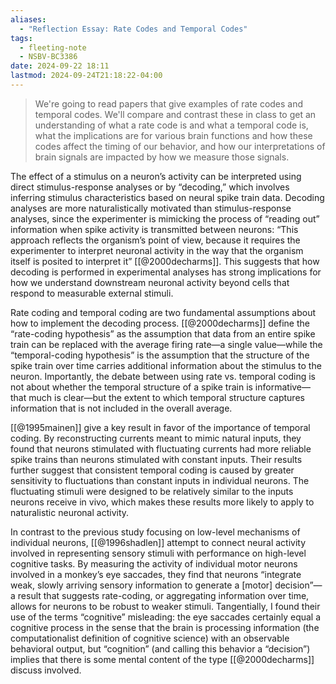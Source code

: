 ```yaml
---
aliases:
  - "Reflection Essay: Rate Codes and Temporal Codes"
tags:
  - fleeting-note
  - NSBV-BC3386
date: 2024-09-22 18:11
lastmod: 2024-09-24T21:18:22-04:00
---
```

>We're going to read papers that give examples of rate codes and temporal codes. We'll compare and contrast these in class to get an understanding of what a rate code is and what a temporal code is, what the implications are for various brain functions and how these codes affect the timing of our behavior, and how our interpretations of brain signals are impacted by how we measure those signals.


The effect of a stimulus on a neuron’s activity can be interpreted using direct stimulus-response analyses or by “decoding,” which involves inferring stimulus characteristics based on neural spike train data. Decoding analyses are more naturalistically motivated than stimulus-response analyses, since the experimenter is mimicking the process of “reading out” information when spike activity is transmitted between neurons: “This approach reflects the organism’s point of view, because it requires the experimenter to interpret neuronal activity in the way that the organism itself is posited to interpret it” [[@2000decharms]]. This suggests that how decoding is performed in experimental analyses has strong implications for how we understand downstream neuronal activity beyond cells that respond to measurable external stimuli.

Rate coding and temporal coding are two fundamental assumptions about how to implement the decoding process. [[@2000decharms]] define the “rate-coding hypothesis” as the assumption that data from an entire spike train can be replaced with the average firing rate—a single value—while the “temporal-coding hypothesis” is the assumption that the structure of the spike train over time carries additional information about the stimulus to the neuron. Importantly, the debate between using rate vs. temporal coding is not about whether the temporal structure of a spike train is informative—that much is clear—but the extent to which temporal structure captures information that is not included in the overall average. 

[[@1995mainen]] give a key result in favor of the importance of temporal coding. By reconstructing currents meant to mimic natural inputs, they found that neurons stimulated with fluctuating currents had more reliable spike trains than neurons stimulated with constant inputs. Their results further suggest that consistent temporal coding is caused by greater sensitivity to fluctuations than constant inputs in individual neurons. The fluctuating stimuli were designed to be relatively similar to the inputs neurons receive in vivo, which makes these results more likely to apply to naturalistic neuronal activity.

In contrast to the previous study focusing on low-level mechanisms of individual neurons, [[@1996shadlen]] attempt to connect neural activity involved in representing sensory stimuli with performance on high-level cognitive tasks. By measuring the activity of individual motor neurons involved in a monkey’s eye saccades, they find that neurons “integrate weak, slowly arriving sensory information to generate a \[motor] decision”—a result that suggests rate-coding, or aggregating information over time, allows for neurons to be robust to weaker stimuli. Tangentially, I found their use of the terms “cognitive” misleading: the eye saccades certainly equal a cognitive process in the sense that the brain is processing information (the computationalist definition of cognitive science) with an observable behavioral output, but “cognition” (and calling this behavior a “decision”) implies that there is some mental content of the type [[@2000decharms]] discuss involved. 